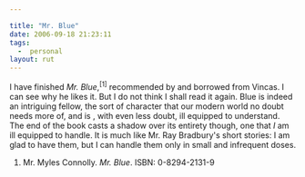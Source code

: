 ```yaml
---

title: "Mr. Blue"
date: 2006-09-18 21:23:11
tags:
  -  personal
layout: rut
---
```


I have finished <i>Mr. Blue</i>,<sup>[1]</sup> recommended by and borrowed from Vincas.  I can see why he likes it.  But I do not think I shall read it again.  Blue is indeed an intriguing fellow, the sort of character that our modern world no doubt needs more of, and is , with even less doubt, ill equipped to understand.  The end of the book casts a shadow over its entirety though, one that <em>I</em> am ill equipped to handle.  It is much like Mr. Ray Bradbury's short stories:  I am glad to have them, but I can handle them only in small and infrequent doses.

<div class="postrefs"><ol>
<li>Mr. Myles Connolly.  <i>Mr. Blue</i>.  ISBN: 0-8294-2131-9</li>
</ol></div>

